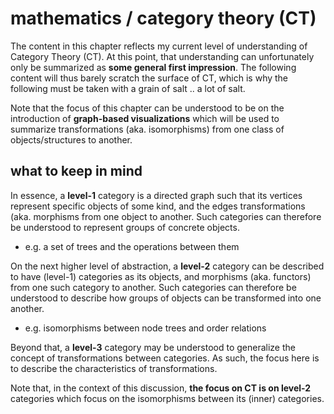 
# mathematics / category theory (CT)

The content in this chapter reflects my current level of understanding of
Category Theory (CT). At this point, that understanding can unfortunately only
be summarized as **some general first impression**. The following content will
thus barely scratch the surface of CT, which is why the following must be taken
with a grain of salt .. a lot of salt.

Note that the focus of this chapter can be understood to be on the introduction
of **graph-based visualizations** which will be used to summarize transformations
(aka. isomorphisms) from one class of objects/structures to another.

<!-- ======================================================================= -->
## what to keep in mind

In essence, a **level-1** category is a directed graph such that its vertices
represent specific objects of some kind, and the edges transformations (aka.
morphisms from one object to another. Such categories can therefore be
understood to represent groups of concrete objects.

* e.g. a set of trees and the operations between them

On the next higher level of abstraction, a **level-2** category can be described
to have (level-1) categories as its objects, and morphisms (aka. functors) from
one such category to another. Such categories can therefore be understood to
describe how groups of objects can be transformed into one another.

* e.g. isomorphisms between node trees and order relations

Beyond that, a **level-3** category may be understood to generalize the concept
of transformations between categories. As such, the focus here is to describe
the characteristics of transformations.

Note that, in the context of this discussion, **the focus on CT is on level-2**
categories which focus on the isomorphisms between its (inner) categories.
